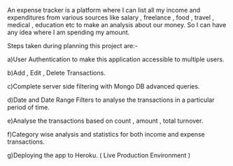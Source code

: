 An expense tracker is a platform where I can list all my income and expenditures from various sources like salary , freelance , food , travel , medical , education etc to make an analysis about our money. So I can have any idea where I am spending my amount.

   Steps taken during planning this project are:-

a)User Authentication to make this application accessible to multiple users.

b)Add , Edit , Delete Transactions.

c)Complete server side filtering with Mongo DB advanced queries.

d)Date and Date Range Filters to analyse the transactions in a particular period of time.

e)Analyse the transactions based on count , amount , total turnover.

f)Category wise analysis and statistics for both income and expense transactions.

g)Deploying the app to Heroku. ( Live Production Environment )
